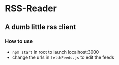 # RSS-Reader
## A dumb little rss client

### How to use
* `npm start` in root to launch localhost:3000
* change the urls in `fetchFeeds.js` to edit the feeds
